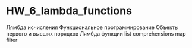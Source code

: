# HW_6_lambda_functions
Лямбда исчисления Функциональное программирование Объекты первого и высших порядков Лямбда функции list comprehensions map filter

